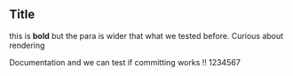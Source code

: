 ## Title 
this is **bold** but the para is wider that what we tested before. Curious about rendering

 Documentation and we can test if committing works !! 1234567